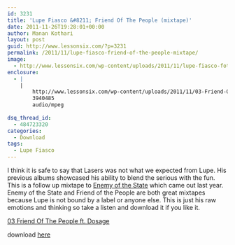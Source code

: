 ```yaml
---
id: 3231
title: 'Lupe Fiasco &#8211; Friend Of The People (mixtape)'
date: 2011-11-26T19:28:01+00:00
author: Manan Kothari
layout: post
guid: http://www.lessonsix.com/?p=3231
permalink: /2011/11/lupe-fiasco-friend-of-the-people-mixtape/
image:
  - http://www.lessonsix.com/wp-content/uploads/2011/11/lupe-fiasco-fotp-back.jpg
enclosure:
  - |
    |
        http://www.lessonsix.com/wp-content/uploads/2011/11/03-Friend-Of-The-People-ft.-Dosage.mp3
        3940485
        audio/mpeg
        
dsq_thread_id:
  - 484723320
categories:
  - Download
tags:
  - Lupe Fiasco
---
```

I think it is safe to say that Lasers was not what we expected from Lupe. His previous albums showcased his ability to blend the serious with the fun. This is a follow up mixtape to <a href="http://limelinx.com/files/17a30d5e05a131f9cb5c8b0e31f2eecf" target="_blank">Enemy of the State</a> which came out last year. Enemy of the State and Friend of the People are both great mixtapes because Lupe is not bound by a label or anyone else. This is just his raw emotions and thinking so take a listen and download it if you like it.

[03 Friend Of The People ft. Dosage](http://www.lessonsix.com/wp-content/uploads/2011/11/03-Friend-Of-The-People-ft.-Dosage.mp3)

download <a href="http://www.facebook.com/l.php?u=http%3A%2F%2Fhulkshare.com%2Fzknxqy0qln8o&h=uAQGzqHOJAQGIXU93HUXRnjyEiDCCzNAw8pqAFbCJ_WTAlg" target="_blank">here</a>